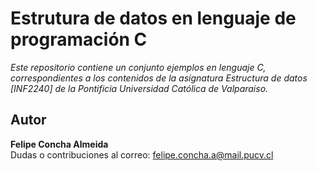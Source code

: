 # Estrutura de datos en lenguaje de programación C

_Este repositorio contiene un conjunto ejemplos en lenguaje C, correspondientes a los contenidos de la asignatura Estructura de datos [INF2240] de la Pontificia Universidad Católica de Valparaiso._

## Autor

**Felipe Concha Almeida** <br >Dudas o contribuciones al correo: [felipe.concha.a@mail.pucv.cl](mailto:felipe.concha.a@mail.pucv.cl)
